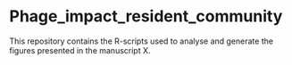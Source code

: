 # Phage_impact_resident_community
This repository contains the R-scripts used to analyse and generate the figures presented in the manuscript X.
